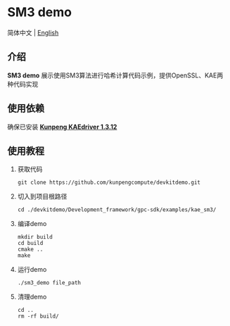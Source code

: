 # **SM3 demo**

简体中文 | [English](README_en.md)

## 介绍
**SM3 demo** 展示使用SM3算法进行哈希计算代码示例，提供OpenSSL、KAE两种代码实现

## 使用依赖

确保已安装 **[Kunpeng KAEdriver 1.3.12](https://www.hikunpeng.com/document/detail/zh/kunpengaccel/encryp-decryp/devg-kae/kunpengaccel_16_0011.html)**

## 使用教程

1. 获取代码

   ```shell
   git clone https://github.com/kunpengcompute/devkitdemo.git
   ```

2. 切入到项目根路径

   ```shell
   cd ./devkitdemo/Development_framework/gpc-sdk/examples/kae_sm3/
   ```

3. 编译demo

   ```shell
   mkdir build
   cd build
   cmake ..
   make
   ```

4. 运行demo

   ```shell
   ./sm3_demo file_path
   ```

5. 清理demo

   ```shell
   cd ..
   rm -rf build/
   ```